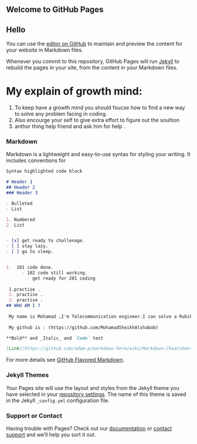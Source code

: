 ## Welcome to GitHub Pages
## Hello
You can use the [editor on GitHub](https://github.com/MohamadSheikhAlshabab/HelloWolrd/edit/master/README.md) to maintain and preview the content for your website in Markdown files.

Whenever you commit to this repository, GitHub Pages will run [Jekyll](https://jekyllrb.com/) to rebuild the pages in your site, from the content in your Markdown files.

# My explain of growth mind:

1. To keep have a growth mind you should foucse how to find a new way to solve any problem facing in coding.
2. Also encourge your self to give extra effort to figure out the soultion
3. anthor thing help friend and ask him for help . 

### Markdown

Markdown is a lightweight and easy-to-use syntax for styling your writing. It includes conventions for

```markdown
Syntax highlighted code block

# Header 1
## Header 2
### Header 3

- Bulleted
- List

1. Numbered
2. List


- [x] get ready to challenage.
- [ ] stay lazy.
- [ ] go to sleep.


1.  101 code done. 
      - 102 code still working.
        - get ready for 201 coding
        
 1.practise .
 2. practise .
 3. practise .
## WHO AM I ?
 
 My name is Mohamad ,I'm Telecommunication engineer.I can solve a Rubik's cube.
 
 My github is : (https://github.com/MohamadSheikhAlshabab)

**Bold** and _Italic_ and `Code` text

[Link](https://github.com/adam-p/markdown-here/wiki/Markdown-Cheatsheet) and ![Image](https://cdn.cnn.com/cnnnext/dam/assets/180830100926-02-new-zealand-cat-stock-super-tease.jpg)
```

For more details see [GitHub Flavored Markdown](https://guides.github.com/features/mastering-markdown/).

### Jekyll Themes

Your Pages site will use the layout and styles from the Jekyll theme you have selected in your [repository settings](https://github.com/MohamadSheikhAlshabab/HelloWolrd/settings). The name of this theme is saved in the Jekyll `_config.yml` configuration file.

### Support or Contact

Having trouble with Pages? Check out our [documentation](https://help.github.com/categories/github-pages-basics/) or [contact support](https://github.com/contact) and we’ll help you sort it out.
